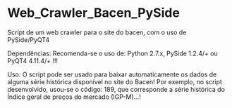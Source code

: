 # Web_Crawler_Bacen_PySide
Script de um web crawler para o site do bacen, com o uso de PySide/PyQT4

Dependências:
Recomenda-se o uso de: Python 2.7.x, PySide 1.2.4/+ ou PyQT4 4.11.4/+ !!!

Uso:
O script pode ser usado para baixar automaticamente os dados de alguma série histórica disponível no site do Bacen!
Por exemplo, no script desenvolvido, usou-se o código: 189, que corresponde a série histórica do Índice geral de preços do mercado (IGP-M)...!
